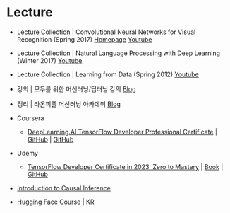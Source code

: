 # Lecture

* Lecture Collection | Convolutional Neural Networks for Visual Recognition (Spring 2017)
[Homepage](http://cs231n.stanford.edu/index.html)
[Youtube](https://www.youtube.com/playlist?list=PL3FW7Lu3i5JvHM8ljYj-zLfQRF3EO8sYv)

* Lecture Collection | Natural Language Processing with Deep Learning (Winter 2017)
[Youtube](https://www.youtube.com/playlist?list=PL3FW7Lu3i5Jsnh1rnUwq_TcylNr7EkRe6)

* Lecture Collection | Learning from Data (Spring 2012)
[Youtube](https://www.youtube.com/playlist?list=PLD63A284B7615313A)

* 강의 | 모두를 위한 머신러닝/딥러닝 강의
[Blog](http://hunkim.github.io/ml/)

* 정리 | 라온피플 머신러닝 아카데미
[Blog](https://blog.naver.com/laonple/220463627091)

* Coursera
  * [DeepLearning.AI TensorFlow Developer Professional Certificate](https://www.coursera.org/professional-certificates/tensorflow-in-practice) | [GitHub](https://github.com/https-deeplearning-ai/tensorflow-1-public) | [GitHub](https://github.com/lmoroney/dlaicourse) 

* Udemy
  * [TensorFlow Developer Certificate in 2023: Zero to Mastery](https://www.udemy.com/course/tensorflow-developer-certificate-machine-learning-zero-to-mastery/) | [Book](https://dev.mrdbourke.com/tensorflow-deep-learning/) | [GitHub](https://github.com/mrdbourke/tensorflow-deep-learning)

* [Introduction to Causal Inference](https://www.bradyneal.com/causal-inference-course)

* [Hugging Face Course](https://huggingface.co/learn/nlp-course/chapter1/1) | [KR](https://wikidocs.net/book/8056)

